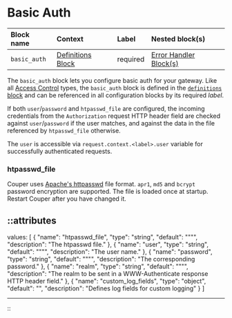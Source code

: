 # Basic Auth

| Block name   | Context                                 | Label    | Nested block(s)                                |
|:-------------|:----------------------------------------|:---------|:-----------------------------------------------|
| `basic_auth` | [Definitions Block](definitions) | required | [Error Handler Block(s)](error_handler) |

The  `basic_auth` block lets you configure basic auth for your gateway. Like all
[Access Control](#access-control) types, the `basic_auth` block is defined in the
[`definitions` block](definitions) and can be referenced in all configuration
blocks by its required _label_.

If both `user`/`password` and `htpasswd_file` are configured, the incoming
credentials from the `Authorization` request HTTP header field are checked against
`user`/`password` if the user matches, and against the data in the file referenced
by `htpasswd_file` otherwise.

The `user` is accessible via `request.context.<label>.user` variable for successfully authenticated requests.

### htpasswd_file

Couper uses [Apache's httpasswd](https://httpd.apache.org/docs/current/programs/htpasswd.html) file format. `apr1`, `md5` and `bcrypt` password encryption are supported. The file is loaded once at startup. Restart Couper after you have changed it.

::attributes
---
values: [
  {
    "name": "htpasswd_file",
    "type": "string",
    "default": "\"\"",
    "description": "The htpasswd file."
  },
  {
    "name": "user",
    "type": "string",
    "default": "\"\"",
    "description": "The user name."
  },
  {
    "name": "password",
    "type": "string",
    "default": "\"\"",
    "description": "The corresponding password."
  },
  {
    "name": "realm",
    "type": "string",
    "default": "\"\"",
    "description": "The realm to be sent in a WWW-Authenticate response HTTP header field."
  },
  {
    "name": "custom_log_fields",
    "type": "object",
    "default": "",
    "description": "Defines log fields for custom logging"
  }
]

---
::
